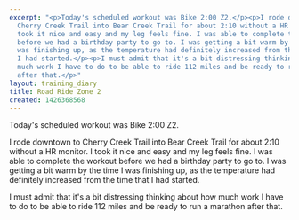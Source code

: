 ```yaml
---
excerpt: "<p>Today's scheduled workout was Bike 2:00 Z2.</p><p>I rode downtown to
  Cherry Creek Trail into Bear Creek Trail for about 2:10 without a HR monitor. I
  took it nice and easy and my leg feels fine. I was able to complete the workout
  before we had a birthday party to go to. I was getting a bit warm by the time I
  was finishing up, as the temperature had definitely increased from the time that
  I had started.</p><p>I must admit that it's a bit distressing thinking about how
  much work I have to do to be able to ride 112 miles and be ready to run a marathon
  after that.</p>"
layout: training_diary
title: Road Ride Zone 2
created: 1426368568
---
```

<p>Today's scheduled workout was Bike 2:00 Z2.</p><p>I rode downtown to Cherry Creek Trail into Bear Creek Trail for about 2:10 without a HR monitor. I took it nice and easy and my leg feels fine. I was able to complete the workout before we had a birthday party to go to. I was getting a bit warm by the time I was finishing up, as the temperature had definitely increased from the time that I had started.</p><p>I must admit that it's a bit distressing thinking about how much work I have to do to be able to ride 112 miles and be ready to run a marathon after that.</p>
